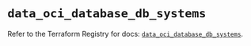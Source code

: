 # `data_oci_database_db_systems`

Refer to the Terraform Registry for docs: [`data_oci_database_db_systems`](https://registry.terraform.io/providers/oracle/oci/7.19.0/docs/data-sources/database_db_systems).
